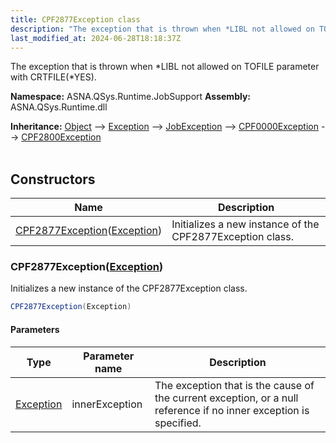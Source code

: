 ```yaml
---
title: CPF2877Exception class
description: "The exception that is thrown when *LIBL not allowed on TOFILE parameter with CRTFILE(*YES). "
last_modified_at: 2024-06-28T18:18:37Z
---
```


The exception that is thrown when *LIBL not allowed on TOFILE parameter with CRTFILE(*YES).

**Namespace:** ASNA.QSys.Runtime.JobSupport
**Assembly:** ASNA.QSys.Runtime.dll

**Inheritance:** [Object](https://docs.microsoft.com/en-us/dotnet/api/system.object) --> [Exception](https://docs.microsoft.com/en-us/dotnet/api/system.exception) --> [JobException](/reference/runtime/qsys-runtime-job-support/job-exception.html) --> [CPF0000Exception](/reference/runtime/qsys-runtime-job-support/cpf-exceptions/cpf0000-exception.html) --> [CPF2800Exception](/reference/runtime/qsys-runtime-job-support/cpf-exceptions/cpf2800-exception.html)
<br>
<br>

## Constructors

| Name | Description |
| --- | --- |
| [CPF2877Exception](#cpf2877exceptionexception)([Exception](https://docs.microsoft.com/en-us/dotnet/api/system.exception)) | Initializes a new instance of the CPF2877Exception class.

### CPF2877Exception([Exception](https://docs.microsoft.com/en-us/dotnet/api/system.exception))

Initializes a new instance of the CPF2877Exception class.

```cs
CPF2877Exception(Exception)
```

#### Parameters

| Type | Parameter name | Description
| --- | --- | ---
| [Exception](https://docs.microsoft.com/en-us/dotnet/api/system.exception) | innerException | The exception that is the cause of the current exception, or a null reference if no inner exception is specified.
